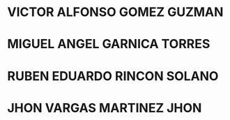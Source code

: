 # VICTOR ALFONSO GOMEZ GUZMAN #
# MIGUEL ANGEL GARNICA TORRES #
# RUBEN EDUARDO RINCON SOLANO #
# JHON VARGAS MARTINEZ JHON #
